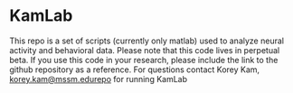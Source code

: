 # KamLab

This repo is a set of scripts (currently only matlab) used to analyze neural activity and behavioral data. Please note that this code lives in perpetual beta. If you use this code in your research, please include the link to the github repository as a reference.
For questions contact Korey Kam, korey.kam@mssm.edurepo for running KamLab
